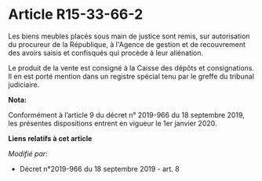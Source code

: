 # Article R15-33-66-2

Les biens meubles placés sous main de justice sont remis, sur autorisation du procureur de la République, à l'Agence de
gestion et de recouvrement des avoirs saisis et confisqués qui procède à leur aliénation. 

Le produit de la vente est consigné à la Caisse des dépôts et consignations. Il en est porté mention dans un registre spécial
tenu par le greffe du   tribunal judiciaire.

**Nota:**

Conformément à l’article 9 du décret n° 2019-966 du 18 septembre 2019, les présentes dispositions entrent en vigueur le 1er
janvier 2020.

**Liens relatifs à cet article**

_Modifié par_:

  - Décret n°2019-966 du 18 septembre 2019 - art. 8
